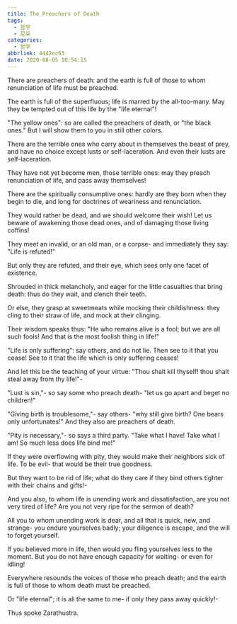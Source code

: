 ```yaml
---
title: The Preachers of Death
tags:
  - 哲学
  - 尼采
categories:
  - 哲学
abbrlink: 4442ec63
date: 2020-08-05 10:54:15
---
```

There are preachers of death: and the earth is full of those to whom renunciation of life must be preached.

The earth is full of the superfluous; life is marred by the all-too-many. May they be tempted out of this life by the "life eternal"!

"The yellow ones": so are called the preachers of death, or "the black ones." But I will show them to you in still other colors.

There are the terrible ones who carry about in themselves the beast of prey, and have no choice except lusts or self-laceration. And even their lusts are self-laceration.

They have not yet become men, those terrible ones: may they preach renunciation of life, and pass away themselves!

There are the spiritually consumptive ones: hardly are they born when they begin to die, and long for doctrines of weariness and renunciation.

They would rather be dead, and we should welcome their wish! Let us beware of awakening those dead ones, and of damaging those living coffins!

They meet an invalid, or an old man, or a corpse- and immediately they say: "Life is refuted!"

But only they are refuted, and their eye, which sees only one facet of existence.

Shrouded in thick melancholy, and eager for the little casualties that bring death: thus do they wait, and clench their teeth.

Or else, they grasp at sweetmeats while mocking their childishness: they cling to their straw of life, and mock at their clinging.

Their wisdom speaks thus: "He who remains alive is a fool; but we are all such fools! And that is the most foolish thing in life!"

"Life is only suffering": say others, and do not lie. Then see to it that you cease! See to it that the life which is only suffering ceases!

And let this be the teaching of your virtue: "Thou shalt kill thyself! thou shalt steal away from thy life!"-

"Lust is sin,"- so say some who preach death- "let us go apart and beget no children!"

"Giving birth is troublesome,"- say others- "why still give birth? One bears only unfortunates!" And they also are preachers of death.

"Pity is necessary,"- so says a third party. "Take what I have! Take what I am! So much less does life bind me!"

If they were overflowing with pity, they would make their neighbors sick of life. To be evil- that would be their true goodness.

But they want to be rid of life; what do they care if they bind others tighter with their chains and gifts!-

And you also, to whom life is unending work and dissatisfaction, are you not very tired of life? Are you not very ripe for the sermon of death?

All you to whom unending work is dear, and all that is quick, new, and strange- you endure yourselves badly; your diligence is escape, and the will to forget yourself.

If you believed more in life, then would you fling yourselves less to the moment. But you do not have enough capacity for waiting- or even for idling!

Everywhere resounds the voices of those who preach death; and the earth is full of those to whom death must be preached.

Or "life eternal"; it is all the same to me- if only they pass away quickly!-

Thus spoke Zarathustra.
